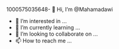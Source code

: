 1000575035648- 👋 Hi, I’m @Mahamadawi
- 👀 I’m interested in ...
- 🌱 I’m currently learning ...
- 💞️ I’m looking to collaborate on ...
- 📫 How to reach me ...

<!---
Mahamadawi/Mahamadawi is a ✨ special ✨ repository because its `README.md` (this file) appears on your GitHub profile.
You can click the Preview link to take a look at your changes.
--->
